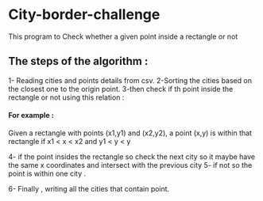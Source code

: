 # City-border-challenge
This program to Check whether a given point inside a rectangle or not

## The steps of the algorithm :
1- Reading cities and points details from csv.
2-Sorting the cities based on the closest one to the origin point.
3-then check if th point inside the rectangle or not using this relation :
 #### For example : 
 Given a rectangle with points (x1,y1) and (x2,y2), a point (x,y) is within that rectangle if x1 < x < x2 and y1 < y < y

4- if the point insides the rectangle so check the next city so it maybe have the same x coordinates and intersect with the previous city 5- if not so the point is within one city .

6- Finally , writing all the cities that contain point.
